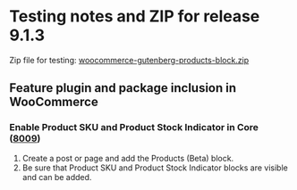 # Testing notes and ZIP for release 9.1.3

Zip file for testing: [woocommerce-gutenberg-products-block.zip](https://github.com/woocommerce/woocommerce-blocks/files/10279222/woocommerce-gutenberg-products-block.zip)

## Feature plugin and package inclusion in WooCommerce

### Enable Product SKU and Product Stock Indicator in Core ([8009](https://github.com/woocommerce/woocommerce-blocks/pull/8009))

1. Create a post or page and add the Products (Beta) block.
2. Be sure that Product SKU and Product Stock Indicator blocks are visible and can be added.

